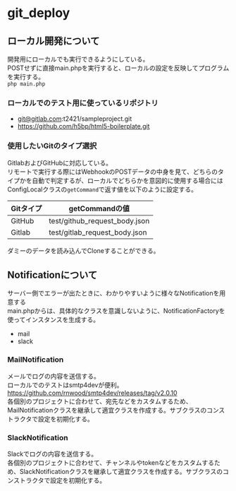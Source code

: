 # git_deploy

## ローカル開発について
開発用にローカルでも実行できるようにしている。  
POSTせずに直接main.phpを実行すると、ローカルの設定を反映してプログラムを実行する。  
`php main.php`  
### ローカルでのテスト用に使っているリポジトリ
+ git@gitlab.com:t2421/sampleproject.git
+ https://github.com/h5bp/html5-boilerplate.git
### 使用したいGitのタイプ選択
GitlabおよびGitHubに対応している。  
リモートで実行する際にはWebhookのPOSTデータの中身を見て、どちらのタイプかを自動で判定するが、ローカルでどちらかを意図的に使用する場合にはConfigLocalクラスの`getCommand`で返す値を以下のように設定する。

|  Gitタイプ  |  getCommandの値  |
| ---- | ---- |
|  GitHub  |  test/github_request_body.json  |
|  Gitlab  |  test/gitlab_request_body.json  |

ダミーのデータを読み込んでCloneすることができる。

## Notificationについて
サーバー側でエラーが出たときに、わかりやすいように様々なNotificationを用意する  
main.phpからは、具体的なクラスを意識しないように、NotificationFactoryを使ってインスタンスを生成する。
+ mail
+ slack
### MailNotification
メールでログの内容を送信する。  
ローカルでのテストはsmtp4devが便利。  
https://github.com/rnwood/smtp4dev/releases/tag/v2.0.10  
各個別のプロジェクトに合わせて、宛先などをカスタムするため、MailNotificationクラスを継承して適宜クラスを作成する。サブクラスのコンストラクタで設定を初期化する。
### SlackNotification
Slackでログの内容を送信する。  
各個別のプロジェクトに合わせて、チャンネルやtokenなどをカスタムするため、SlackNotificationクラスを継承して適宜クラスを作成する。サブクラスのコンストラクタで設定を初期化する。